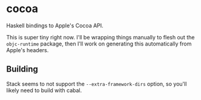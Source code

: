 # cocoa

Haskell bindings to Apple's Cocoa API.

This is super tiny right now. I'll be wrapping things manually to flesh out the
`objc-runtime` package, then I'll work on generating this automatically from
Apple's headers.

## Building

Stack seems to not support the `--extra-framework-dirs` option, so you'll likely
need to build with cabal.
